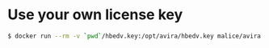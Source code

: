 # Use your own license key

```sh
$ docker run --rm -v `pwd`/hbedv.key:/opt/avira/hbedv.key malice/avira EICAR
```
